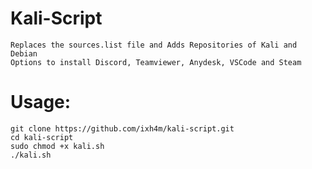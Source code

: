 # Kali-Script
	Replaces the sources.list file and Adds Repositories of Kali and Debian
	Options to install Discord, Teamviewer, Anydesk, VSCode and Steam

# Usage:
	
	git clone https://github.com/ixh4m/kali-script.git
	cd kali-script
	sudo chmod +x kali.sh
	./kali.sh
